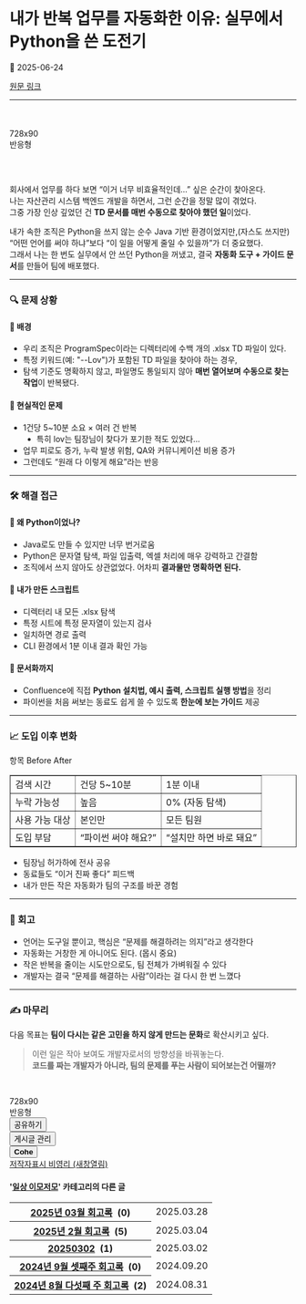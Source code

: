 # 내가 반복 업무를 자동화한 이유: 실무에서 Python을 쓴 도전기

📅 2025-06-24

[원문 링크](https://code-chy.tistory.com/203)

---

<div class="area_view" id="article-view">
<script async="" crossorigin="anonymous" onerror="changeAdsenseToNaverAd()" src="https://pagead2.googlesyndication.com/pagead/js/adsbygoogle.js?client=ca-pub-9527582522912841"></script>
<!-- inventory -->
<ins class="adsbygoogle" data-ad-adfit-unit="DAN-nRFiQiN4avFYIKbk" data-ad-client="ca-pub-9527582522912841" data-ad-format="auto" data-ad-slot="3825649038" data-ad-type="inventory" data-full-width-responsive="true" style="margin:50px 0; display:block;"></ins>
<script id="adsense_script">
     (adsbygoogle = window.adsbygoogle || []).push({});
</script>
<script>
    if(window.observeAdsenseUnfilledState !== undefined){ observeAdsenseUnfilledState(); }
</script>
<div data-tistory-react-app="NaverAd"></div>
<!-- System - START -->
<div class="revenue_unit_wrap">
<div class="revenue_unit_item adfit">
<div class="revenue_unit_info">728x90</div>
<ins class="kakao_ad_area" data-ad-height="90px" data-ad-unit="DAN-nP21vcNIK4cPjSVz" data-ad-width="728px" style="display: none;"></ins>
<script async="async" src="//t1.daumcdn.net/kas/static/ba.min.js" type="text/javascript"></script>
</div>
</div>
<div class="revenue_unit_wrap">
<div class="revenue_unit_item adsense responsive">
<div class="revenue_unit_info">반응형</div>
<script async="async" src="//pagead2.googlesyndication.com/pagead/js/adsbygoogle.js"></script>
<ins class="adsbygoogle" data-ad-client="ca-pub-9389330875359141" data-ad-format="auto" data-ad-host="ca-host-pub-9691043933427338" style="display: block;"></ins>
<script>(adsbygoogle = window.adsbygoogle || []).push({});</script>
</div>
</div>
<!-- System - END -->
<div class="contents_style"><h3 data-ke-size="size23"> </h3>
<p data-ke-size="size16">회사에서 업무를 하다 보면 “이거 너무 비효율적인데…” 싶은 순간이 찾아온다.<br/>나는 자산관리 시스템 백엔드 개발을 하면서, 그런 순간을 정말 많이 겪었다.<br/>그중 가장 인상 깊었던 건 <b>TD 문서를 매번 수동으로 찾아야 했던 일</b>이었다.</p>
<p data-ke-size="size16">내가 속한 조직은 Python을 쓰지 않는 순수 Java 기반 환경이었지만,(자스도 쓰지만)<br/>“어떤 언어를 써야 하냐”보다 “이 일을 어떻게 줄일 수 있을까”가 더 중요했다.<br/>그래서 나는 한 번도 실무에서 안 쓰던 Python을 꺼냈고, 결국 <b>자동화 도구 + 가이드 문서</b>를 만들어 팀에 배포했다.</p>
<hr data-ke-style="style1">
<h3 data-ke-size="size23">🔍 문제 상황</h3>
<h4 data-ke-size="size20">🔹 배경</h4>
<ul data-ke-list-type="disc" style="list-style-type: disc;">
<li>우리 조직은 ProgramSpec이라는 디렉터리에 수백 개의 .xlsx TD 파일이 있다.</li>
<li>특정 키워드(예: "--Lov")가 포함된 TD 파일을 찾아야 하는 경우,</li>
<li>탐색 기준도 명확하지 않고, 파일명도 통일되지 않아 <b>매번 열어보며 수동으로 찾는 작업</b>이 반복됐다.</li>
</ul>
<h4 data-ke-size="size20">🔹 현실적인 문제</h4>
<ul data-ke-list-type="disc" style="list-style-type: disc;">
<li>1건당 5~10분 소요 × 여러 건 반복
<ul data-ke-list-type="disc" style="list-style-type: disc;">
<li>특히 lov는 팀장님이 찾다가 포기한 적도 있었다...</li>
</ul>
</li>
<li>업무 피로도 증가, 누락 발생 위험, QA와 커뮤니케이션 비용 증가</li>
<li>그런데도 “원래 다 이렇게 해요”라는 반응</li>
</ul>
<hr data-ke-style="style1"/>
<h3 data-ke-size="size23">🛠 해결 접근</h3>
<h4 data-ke-size="size20">🔹 왜 Python이었나?</h4>
<ul data-ke-list-type="disc" style="list-style-type: disc;">
<li>Java로도 만들 수 있지만 너무 번거로움</li>
<li>Python은 문자열 탐색, 파일 입출력, 엑셀 처리에 매우 강력하고 간결함</li>
<li>조직에서 쓰지 않아도 상관없었다. 어차피 <b>결과물만 명확하면 된다.</b></li>
</ul>
<h4 data-ke-size="size20">🔹 내가 만든 스크립트</h4>
<ul data-ke-list-type="disc" style="list-style-type: disc;">
<li>디렉터리 내 모든 .xlsx 탐색</li>
<li>특정 시트에 특정 문자열이 있는지 검사</li>
<li>일치하면 경로 출력</li>
<li>CLI 환경에서 1분 이내 결과 확인 가능</li>
</ul>
<h4 data-ke-size="size20">🔹 문서화까지</h4>
<ul data-ke-list-type="disc" style="list-style-type: disc;">
<li>Confluence에 직접 <b>Python 설치법, 예시 출력, 스크립트 실행 방법</b>을 정리</li>
<li>파이썬을 처음 써보는 동료도 쉽게 쓸 수 있도록 <b>한눈에 보는 가이드</b> 제공</li>
</ul>
<hr data-ke-style="style1"/>
<h3 data-ke-size="size23">📈 도입 이후 변화</h3>
<p data-ke-size="size16">항목 Before After</p>
<table border="1" data-ke-align="alignLeft" style="border-collapse: collapse; width: 100%;">
<tbody>
<tr>
<td>검색 시간</td>
<td>건당 5~10분</td>
<td>1분 이내</td>
</tr>
<tr>
<td>누락 가능성</td>
<td>높음</td>
<td>0% (자동 탐색)</td>
</tr>
<tr>
<td>사용 가능 대상</td>
<td>본인만</td>
<td>모든 팀원</td>
</tr>
<tr>
<td>도입 부담</td>
<td>“파이썬 써야 해요?”</td>
<td>“설치만 하면 바로 돼요”</td>
</tr>
</tbody>
</table>
<ul data-ke-list-type="disc" style="list-style-type: disc;">
<li>팀장님 허가하에 전사 공유</li>
<li>동료들도 “이거 진짜 좋다” 피드백</li>
<li>내가 만든 작은 자동화가 팀의 구조를 바꾼 경험</li>
</ul>
<hr data-ke-style="style1"/>
<h3 data-ke-size="size23">💬 회고</h3>
<ul data-ke-list-type="disc" style="list-style-type: disc;">
<li>언어는 도구일 뿐이고, 핵심은 “문제를 해결하려는 의지”라고 생각한다</li>
<li>자동화는 거창한 게 아니어도 된다. (몹시 중요)</li>
<li>작은 반복을 줄이는 시도만으로도, 팀 전체가 가벼워질 수 있다</li>
<li>개발자는 결국 “문제를 해결하는 사람”이라는 걸 다시 한 번 느꼈다</li>
</ul>
<hr data-ke-style="style1"/>
<h3 data-ke-size="size23">✍️ 마무리</h3>
<p data-ke-size="size16">다음 목표는 <b>팀이 다시는 같은 고민을 하지 않게 만드는 문화</b>로 확산시키고 싶다.</p>
<blockquote data-ke-style="style1">
<p data-ke-size="size16">이런 일은 작아 보여도 개발자로서의 방향성을 바꿔놓는다.<br/><b>코드를 짜는 개발자가 아니라, 팀의 문제를 푸는 사람이 되어보는건 어떨까?</b></p>
</blockquote>
<p data-ke-size="size16"> </p></hr></div>
<!-- System - START -->
<div class="revenue_unit_wrap">
<div class="revenue_unit_item adfit">
<div class="revenue_unit_info">728x90</div>
<ins class="kakao_ad_area" data-ad-height="90px" data-ad-unit="DAN-Zam346sFty2LTccN" data-ad-width="728px" style="display: none;"></ins>
<script async="async" src="//t1.daumcdn.net/kas/static/ba.min.js" type="text/javascript"></script>
</div>
</div>
<div class="revenue_unit_wrap">
<div class="revenue_unit_item adsense responsive">
<div class="revenue_unit_info">반응형</div>
<script async="async" src="//pagead2.googlesyndication.com/pagead/js/adsbygoogle.js"></script>
<ins class="adsbygoogle" data-ad-client="ca-pub-9389330875359141" data-ad-format="auto" data-ad-host="ca-host-pub-9691043933427338" style="display: block;"></ins>
<script>(adsbygoogle = window.adsbygoogle || []).push({});</script>
</div>
</div>
<!-- System - END -->
<div class="container_postbtn #post_button_group">
<div class="postbtn_like"><script>window.ReactionButtonType = 'reaction';
window.ReactionApiUrl = '//code-chy.tistory.com/reaction';
window.ReactionReqBody = {
    entryId: 203
}</script>
<div class="wrap_btn" data-tistory-react-app="Reaction" id="reaction-203"></div><div class="wrap_btn wrap_btn_share"><button aria-expanded="false" class="btn_post sns_btn btn_share" data-blog-title="Cohe" data-description='회사에서 업무를 하다 보면 “이거 너무 비효율적인데…” 싶은 순간이 찾아온다.나는 자산관리 시스템 백엔드 개발을 하면서, 그런 순간을 정말 많이 겪었다.그중 가장 인상 깊었던 건 TD 문서를 매번 수동으로 찾아야 했던 일이었다.내가 속한 조직은 Python을 쓰지 않는 순수 Java 기반 환경이었지만,(자스도 쓰지만)“어떤 언어를 써야 하냐”보다 “이 일을 어떻게 줄일 수 있을까”가 더 중요했다.그래서 나는 한 번도 실무에서 안 쓰던 Python을 꺼냈고, 결국 자동화 도구 + 가이드 문서를 만들어 팀에 배포했다.🔍 문제 상황🔹 배경우리 조직은 ProgramSpec이라는 디렉터리에 수백 개의 .xlsx TD 파일이 있다.특정 키워드(예: "--Lov")가 포함된 TD 파일을 찾아야 하는 경우,탐색 기..' data-pc-url="https://code-chy.tistory.com/203" data-profile-image="https://tistory1.daumcdn.net/tistory/5646409/attach/8bf562b73e38446a9f0bb065fc30f867" data-profile-name="코헤0121" data-relative-pc-url="/203" data-thumbnail-url="https://t1.daumcdn.net/tistory_admin/static/images/openGraph/opengraph.png" data-title="내가 반복 업무를 자동화한 이유: 실무에서 Python을 쓴 도전기" type="button"><span class="ico_postbtn ico_share">공유하기</span></button>
<div class="layer_post" id="tistorySnsLayer"></div>
</div><div class="wrap_btn wrap_btn_etc" data-category-visibility="public" data-entry-id="203" data-entry-visibility="public"><button aria-expanded="false" class="btn_post btn_etc2" type="button"><span class="ico_postbtn ico_etc">게시글 관리</span></button>
<div class="layer_post" id="tistoryEtcLayer"></div>
</div></div>
<button class="btn_menu_toolbar btn_subscription #subscribe" data-blog-id="5646409" data-device="web_pc" data-tiara-action-name="구독 버튼_클릭" data-url="https://code-chy.tistory.com/203" type="button"><em class="txt_state"></em><strong class="txt_tool_id">Cohe</strong><span class="img_common_tistory ico_check_type1"></span></button> <div class="postbtn_ccl" data-ccl-derive="1" data-ccl-type="6">
<a class="link_ccl" href="https://creativecommons.org/licenses/by-nc/4.0/deed.ko" rel="license" target="_blank">
<span class="bundle_ccl">
<span class="ico_postbtn ico_ccl1">저작자표시</span> <span class="ico_postbtn ico_ccl2">비영리</span>
</span>
<span class="screen_out">(새창열림)</span>
</a>
</div>
<!--
            <rdf:RDF xmlns="https://web.resource.org/cc/" xmlns:dc="https://purl.org/dc/elements/1.1/" xmlns:rdf="https://www.w3.org/1999/02/22-rdf-syntax-ns#">
                <Work rdf:about="">
                    <license rdf:resource="https://creativecommons.org/licenses/by-nc/4.0/deed.ko" />
                </Work>
                <License rdf:about="https://creativecommons.org/licenses/by-nc/4.0/deed.ko">
                    <permits rdf:resource="https://web.resource.org/cc/Reproduction"/>
                    <permits rdf:resource="https://web.resource.org/cc/Distribution"/>
                    <requires rdf:resource="https://web.resource.org/cc/Notice"/>
                    <requires rdf:resource="https://web.resource.org/cc/Attribution"/>
                    <permits rdf:resource="https://web.resource.org/cc/DerivativeWorks"/>
<prohibits rdf:resource="https://web.resource.org/cc/CommercialUse"/>

                </License>
            </rdf:RDF>
            --> <div data-tistory-react-app="SupportButton"></div>
</div>
<!-- PostListinCategory - START -->
<div class="another_category another_category_color_gray">
<h4>'<a href="/category/%EC%9D%BC%EC%83%81%20%EC%9D%B4%EB%AA%A8%EC%A0%80%EB%AA%A8">일상 이모저모</a>' 카테고리의 다른 글</h4>
<table>
<tr>
<th><a href="/199">2025년 03월 회고록</a>  <span>(0)</span></th>
<td>2025.03.28</td>
</tr>
<tr>
<th><a href="/194">2025년 2월 회고록</a>  <span>(5)</span></th>
<td>2025.03.04</td>
</tr>
<tr>
<th><a href="/193">20250302</a>  <span>(1)</span></th>
<td>2025.03.02</td>
</tr>
<tr>
<th><a href="/155">2024년 9월 셋째주 회고록</a>  <span>(0)</span></th>
<td>2024.09.20</td>
</tr>
<tr>
<th><a href="/150">2024년 8월 다섯째 주 회고록</a>  <span>(2)</span></th>
<td>2024.08.31</td>
</tr>
</table>
</div>
<!-- PostListinCategory - END -->
</div>